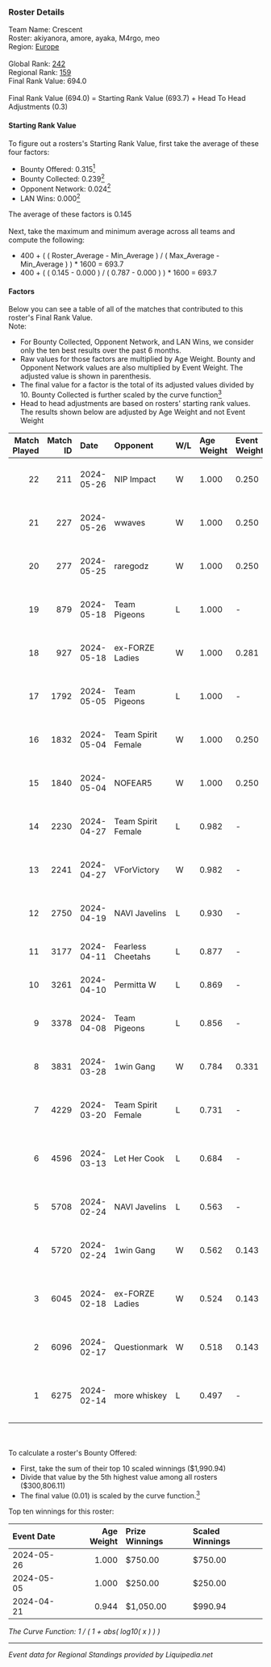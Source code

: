 ### Roster Details<br />
Team Name: Crescent<br />
Roster: akiyanora, amore, ayaka, M4rgo, meo<br />
Region: [Europe]( ../standings_europe.md)<br />
<br />
Global Rank: [242](../standings_global.md)<br />
Regional Rank: [159]( ../standings_europe.md)<br />
Final Rank Value:  694.0<br />
<br />
Final Rank Value (694.0) = Starting Rank Value (693.7) + Head To Head Adjustments (0.3)<br />

#### Starting Rank Value<br />
To figure out a rosters's Starting Rank Value, first take the average of these four factors:<br />
- Bounty Offered: 0.315[<sup>1</sup>](#table2)
- Bounty Collected: 0.239[<sup>2</sup>](#table1)
- Opponent Network: 0.024[<sup>2</sup>](#table1)
- LAN Wins: 0.000[<sup>2</sup>](#table1)

The average of these factors is 0.145<br />
<br />
Next, take the maximum and minimum average across all teams and compute the following:<br />
- 400 + ( ( Roster_Average - Min_Average ) / ( Max_Average - Min_Average ) ) * 1600 = 693.7
- 400 + ( ( 0.145 - 0.000 ) / ( 0.787 - 0.000 ) ) * 1600 = 693.7


#### Factors<br />
Below you can see a table of all of the matches that contributed to this roster's Final Rank Value.<br />
Note:<br />

- For Bounty Collected, Opponent Network, and LAN Wins, we consider only the ten best results over the past 6 months.
- Raw values for those factors are multiplied by Age Weight. Bounty and Opponent Network values are also multiplied by Event Weight. The adjusted value is shown in parenthesis.
- The final value for a factor is the total of its adjusted values divided by 10. Bounty Collected is further scaled by the curve function[<sup>3</sup>](#curveFunction)
- Head to head adjustments are based on rosters' starting rank values. The results shown below are adjusted by Age Weight and not Event Weight
<span id="table1"></span><br />


| Match Played | Match ID | Date       | Opponent           | W/L | Age Weight | Event Weight | Bounty Collected | Opponent Network | LAN Wins  | H2H Adj. | Roster                                       |
| -: | -: | :- | :- | :- | :- | :- | :- | :- | :- | -: | :- |
|           22 |      211 | 2024-05-26 | NIP Impact         | W   | 1.000      | 0.250        | 0.007 (0.002)    | 0.303 (0.076)    | 0 (0.000) |    18.20 | akiyanora, amore, ayaka, M4rgo, meo          |
|           21 |      227 | 2024-05-26 | wwaves             | W   | 1.000      | 0.250        | 0.000 (0.000)    | 0.051 (0.013)    | 0 (0.000) |     8.33 | akiyanora, amore, ayaka, M4rgo, meo          |
|           20 |      277 | 2024-05-25 | raregodz           | W   | 1.000      | 0.250        | 0.000 (0.000)    | 0.000 (0.000)    | 0 (0.000) |     5.75 | akiyanora, amore, ayaka, M4rgo, meo          |
|           19 |      879 | 2024-05-18 | Team Pigeons       | L   | 1.000      | -            | -                | -                | -         |    -7.01 | akiyanora, amore, ayaka, M4rgo, meo          |
|           18 |      927 | 2024-05-18 | ex-FORZE Ladies    | W   | 1.000      | 0.281        | 0.005 (0.001)    | 0.164 (0.046)    | 0 (0.000) |    17.01 | akiyanora, amore, ayaka, M4rgo, meo          |
|           17 |     1792 | 2024-05-05 | Team Pigeons       | L   | 1.000      | -            | -                | -                | -         |    -6.98 | akiyanora, amore, ayaka, M4rgo, meo          |
|           16 |     1832 | 2024-05-04 | Team Spirit Female | W   | 1.000      | 0.250        | 0.005 (0.001)    | 0.216 (0.054)    | 0 (0.000) |    15.63 | akiyanora, amore, ayaka, M4rgo, meo          |
|           15 |     1840 | 2024-05-04 | NOFEAR5            | W   | 1.000      | 0.250        | 0.002 (0.001)    | 0.002 (0.001)    | 0 (0.000) |    15.99 | akiyanora, amore, ayaka, M4rgo, meo          |
|           14 |     2230 | 2024-04-27 | Team Spirit Female | L   | 0.982      | -            | -                | -                | -         |   -14.80 | akiyanora, amore, ayaka, M4rgo, meo          |
|           13 |     2241 | 2024-04-27 | VForVictory        | W   | 0.982      | -            | -                | -                | 0 (0.000) |     6.35 | akiyanora, amore, ayaka, M4rgo, meo          |
|           12 |     2750 | 2024-04-19 | NAVI Javelins      | L   | 0.930      | -            | -                | -                | -         |    -7.66 | akiyanora, amore, ayaka, M4rgo, meo          |
|           11 |     3177 | 2024-04-11 | Fearless Cheetahs  | L   | 0.877      | -            | -                | -                | -         |   -11.54 | kr4sy, Ksu, t4tty, victoria, vilga           |
|           10 |     3261 | 2024-04-10 | Permitta W         | L   | 0.869      | -            | -                | -                | -         |   -19.81 | amyb, Gaba, Mrs_Fire, pavlla, Tynka          |
|            9 |     3378 | 2024-04-08 | Team Pigeons       | L   | 0.856      | -            | -                | -                | -         |    -8.54 | akiyanora, amore, ayaka, M4rgo, meo          |
|            8 |     3831 | 2024-03-28 | 1win Gang          | W   | 0.784      | 0.331        | 0.004 (0.001)    | 0.118 (0.031)    | 0 (0.000) |    11.01 | akiyanora, amore, ayaka, M4rgo, meo          |
|            7 |     4229 | 2024-03-20 | Team Spirit Female | L   | 0.731      | -            | -                | -                | -         |   -11.11 | akiyanora, amore, ayaka, M4rgo, meo          |
|            6 |     4596 | 2024-03-13 | Let Her Cook       | L   | 0.684      | -            | -                | -                | -         |   -14.59 | Joanana, ManeschijnX, meli, RacheLL, suns1de |
|            5 |     5708 | 2024-02-24 | NAVI Javelins      | L   | 0.563      | -            | -                | -                | -         |    -6.77 | akiyanora, amore, ayaka, M4rgo, meo          |
|            4 |     5720 | 2024-02-24 | 1win Gang          | W   | 0.562      | 0.143        | 0.004 (0.000)    | 0.118 (0.010)    | 0 (0.000) |     7.63 | Deylary, f6tal, miu_u, Potya, unknxwn        |
|            3 |     6045 | 2024-02-18 | ex-FORZE Ladies    | W   | 0.524      | 0.143        | 0.005 (0.000)    | 0.164 (0.012)    | 0 (0.000) |     7.96 | k175un4, mikeri, sosya, Stormy, wieenn       |
|            2 |     6096 | 2024-02-17 | Questionmark       | W   | 0.518      | 0.143        | 0.000 (0.000)    | 0.021 (0.002)    | -         |     6.51 | ASTRA, IRBITka, Missy, oxycet, twix          |
|            1 |     6275 | 2024-02-14 | more whiskey       | L   | 0.497      | -            | -                | -                | -         |   -11.26 | aiveri, Hikomi, takitaki, turboxgirl, v1spel |

<br />
<span id="table2"></span><br />
To calculate a roster's Bounty Offered:<br />

- First, take the sum of their top 10 scaled winnings ($1,990.94)
- Divide that value by the 5th highest value among all rosters ($300,806.11)
- The final value (0.01) is scaled by the curve function.[<sup>3</sup>](#curveFunction)

Top ten winnings for this roster:<br />

| Event Date | Age Weight | Prize Winnings | Scaled Winnings |
| :- | -: | :- | :- |
| 2024-05-26 |      1.000 | $750.00        | $750.00         |
| 2024-05-05 |      1.000 | $250.00        | $250.00         |
| 2024-04-21 |      0.944 | $1,050.00      | $990.94         |


<span id="curveFunction"></span>_The Curve Function: 1 / ( 1 + abs( log10( x ) ) )_<br />

---
_Event data for Regional Standings provided by Liquipedia.net_<br />

